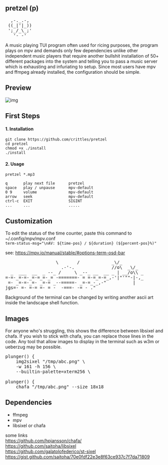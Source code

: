 ## pretzel (p)
<pre>
  ,-._.-, 
 ((_|'|_))
 ';_/_\_;'
   '- -'  
</pre>

A music playing TUI program often used for ricing purposes, the program plays on mpv and demands only few dependencies unlike other independent music players that require another bullshit installation of 50+ different packages into the system and telling you to pass a music server which is exhausting and infuriating to setup. Since most users have mpv and ffmpeg already installed, the configuration should be simple.

## Preview 
![img](https://user-images.githubusercontent.com/58134273/156930747-2b4f347f-3f7c-4538-9280-775d79cfd5c0.png)

## First Steps
#### 1. Installation
```
git clone https://github.com/crittles/pretzel 
cd pretzel 
chmod +x ./install
./install
```
#### 2. Usage
`pretzel *.mp3`

```
q       play next file      pretzel
space   play / unpause      mpv-default
0 9     volume              mpv-default
arrow   seek                mpv-default
ctrl-c  EXIT                SIGINT
...     ...                 .....
```

## Customization
 To edit the status of the time counter, paste this command to ~/.config/mpv/mpv.conf </br>
`term-status-msg="\nAV: ${time-pos} / ${duration} (${percent-pos}%)"` </br>
 
 see: https://mpv.io/manual/stable/#options-term-osd-bar </br>
<pre>
                   \       /            _\/_
                     .-'-.              //o\  _\/_
  _  ___  __  _ --_ /     \ _--_ __  __ _ | __/o\\ _
=-=-_=-=-_=-=_=-_= -=======- = =-=_=-=_,-'|"'""-|-,_
 =- _=-=-_=- _=-= _--=====- _=-=_-_,-"          |
jgs=- =- =-= =- = -  -===- -= - ."
</pre>
Background of the terminal can be changed by writing another ascii art inside the landscape shell function.

## Images
For anyone who's struggling, this shows the difference between libsixel and chafa. If you wish to stick with chafa, you can replace those lines in the code. Any tool that allow images to display in the terminal such as w3m or ueberzug may be possible.
<pre>
plunger() {
    img2sixel "/tmp/abc.png" \
    -w 161 -h 156 \
    --builtin-palette=xterm256 \
    
plunger() {
    chafa "/tmp/abc.png" --size 18x18
</pre>

## Dependencies
- ffmpeg </br>
- mpv </br>
- libsixel or chafa </br>

some links </br>
https://github.com/hpjansson/chafa/ </br>
https://github.com/saitoha/libsixel </br>
https://github.com/galatolofederico/st-sixel </br>
https://gist.github.com/saitoha/70e0fdf22e3e8f63ce937c7f7da71809 </br>
